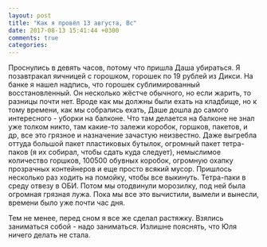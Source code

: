 ```yaml
---
layout: post
title: "Как я провёл 13 августа, Вс"
date: 2017-08-13 15:41:44 +0300
comments: true
categories: 
---
```

Проснулись в девять часов, потому что пришла Даша убираться. Я позавтракал яичницей с горошком, горошек по 19 рублей из Дикси. На банке я нашел надпись, что горошек сублимированный восстановленный. Он несколько жёстче обычного, но если жарить, то разницы почти нет. Вроде как мы должны были ехать на кладбище, но к тому времени, как мы собрались ехать, Даше дошла до самого интересного - уборки на балконе. Что там делается на балконе не знал уже толком никто, там какие-то залежи коробок, горшков, пакетов, и др, все это грязное и назначение зачастую неизвестно. Даже выгребла оттуда большой пакет пластиковых бутылок, огромный пакет тетра-паков (я их собирал, чтобы сдать куда следует), немыслимое количество горшков, 100500 обувных коробок, огромную охапку прозрачных контейнеров и еще просто всякий мусор. Пришлось несколько раз ходить на помойку, чтобы все выкинуть. Тетра-паки в среду отвезу в ОБИ. Потом мы отодвинули морозилку, под ней была огромная грязная лужа. Пока мы все это вычистили, вымели и вынесли, времени было уже почти час дня. 



Тем не менее, перед сном я все же сделал растяжку. Взялись заниматься собой - надо заниматься. Излишне пояснять, что Юля ничего делать не стала.